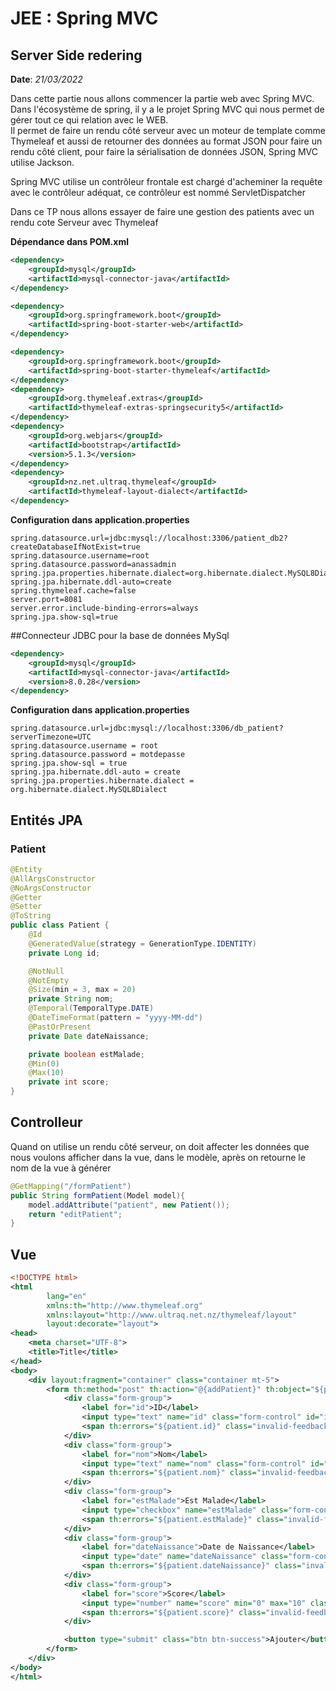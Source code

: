 # JEE : Spring MVC

## Server Side redering

**Date**: *21/03/2022*

Dans cette partie nous allons commencer la partie web avec Spring MVC.
Dans l'écosystème de spring, il y a le projet Spring MVC qui nous permet de gérer tout ce qui relation avec le WEB.  
Il permet de faire un rendu côté serveur avec un moteur de template comme Thymeleaf et aussi de retourner des données au
format JSON pour faire un rendu côté client, pour faire la sérialisation de données JSON, Spring MVC utilise Jackson.

Spring MVC utilise un contrôleur frontale est chargé d'acheminer la requête avec le contrôleur adéquat, ce contrôleur
est nommé ServletDispatcher

Dans ce TP nous allons essayer de faire une gestion des patients avec un rendu cote Serveur avec Thymeleaf

**Dépendance dans POM.xml**

```xml
<dependency>
    <groupId>mysql</groupId>
    <artifactId>mysql-connector-java</artifactId>
</dependency>
```

```xml
<dependency>
    <groupId>org.springframework.boot</groupId>
    <artifactId>spring-boot-starter-web</artifactId>
</dependency>
```

```xml
<dependency>
    <groupId>org.springframework.boot</groupId>
    <artifactId>spring-boot-starter-thymeleaf</artifactId>
</dependency>
<dependency>
    <groupId>org.thymeleaf.extras</groupId>
    <artifactId>thymeleaf-extras-springsecurity5</artifactId>
</dependency>
<dependency>
    <groupId>org.webjars</groupId>
    <artifactId>bootstrap</artifactId>
    <version>5.1.3</version>
</dependency>
<dependency>
    <groupId>nz.net.ultraq.thymeleaf</groupId>
    <artifactId>thymeleaf-layout-dialect</artifactId>
</dependency>
```

**Configuration dans application.properties**

```properties
spring.datasource.url=jdbc:mysql://localhost:3306/patient_db2?createDatabaseIfNotExist=true
spring.datasource.username=root
spring.datasource.password=anassadmin
spring.jpa.properties.hibernate.dialect=org.hibernate.dialect.MySQL8Dialect
spring.jpa.hibernate.ddl-auto=create
spring.thymeleaf.cache=false
server.port=8081
server.error.include-binding-errors=always
spring.jpa.show-sql=true
```

##Connecteur JDBC pour la base de données MySql

```xml
<dependency>
    <groupId>mysql</groupId>
    <artifactId>mysql-connector-java</artifactId>
    <version>8.0.28</version>
</dependency>
```

**Configuration dans application.properties**

```properties
spring.datasource.url=jdbc:mysql://localhost:3306/db_patient?serverTimezone=UTC
spring.datasource.username = root
spring.datasource.password = motdepasse
spring.jpa.show-sql = true
spring.jpa.hibernate.ddl-auto = create
spring.jpa.properties.hibernate.dialect = org.hibernate.dialect.MySQL8Dialect
```

## Entités JPA

### Patient

```java
@Entity
@AllArgsConstructor
@NoArgsConstructor
@Getter
@Setter
@ToString
public class Patient {
    @Id
    @GeneratedValue(strategy = GenerationType.IDENTITY)
    private Long id;

    @NotNull
    @NotEmpty
    @Size(min = 3, max = 20)
    private String nom;
    @Temporal(TemporalType.DATE)
    @DateTimeFormat(pattern = "yyyy-MM-dd")
    @PastOrPresent
    private Date dateNaissance;

    private boolean estMalade;
    @Min(0)
    @Max(10)
    private int score;
}
```
## Controlleur
Quand on utilise un rendu côté serveur, on doit affecter les données que nous voulons afficher dans la vue, dans le modèle, après on retourne le nom de la vue à générer
```java
@GetMapping("/formPatient")
public String formPatient(Model model){
    model.addAttribute("patient", new Patient());
    return "editPatient";
}
```

## Vue
```xml
<!DOCTYPE html>
<html
        lang="en"
        xmlns:th="http://www.thymeleaf.org"
        xmlns:layout="http://www.ultraq.net.nz/thymeleaf/layout"
        layout:decorate="layout">
<head>
    <meta charset="UTF-8">
    <title>Title</title>
</head>
<body>
    <div layout:fragment="container" class="container mt-5">
        <form th:method="post" th:action="@{addPatient}" th:object="${patient}">
            <div class="form-group">
                <label for="id">ID</label>
                <input type="text" name="id" class="form-control" id="id" placeholder="Id du patient" th:value="${patient.id}">
                <span th:errors="${patient.id}" class="invalid-feedback text-danger"></span>
            </div>
            <div class="form-group">
                <label for="nom">Nom</label>
                <input type="text" name="nom" class="form-control" id="nom" placeholder="Nom du patient" th:value="${patient.nom}">
                <span th:errors="${patient.nom}" class="invalid-feedback text-danger"></span>
            </div>
            <div class="form-group">
                <label for="estMalade">Est Malade</label>
                <input type="checkbox" name="estMalade" class="form-control" style="width: auto;" id="estMalade" th:checked="${patient.estMalade}">
                <span th:errors="${patient.estMalade}" class="invalid-feedback text-danger"></span>
            </div>
            <div class="form-group">
                <label for="dateNaissance">Date de Naissance</label>
                <input type="date" name="dateNaissance" class="form-control" id="dateNaissance" placeholder="Date de Naissance du patient" th:value="${patient.dateNaissance}">
                <span th:errors="${patient.dateNaissance}" class="invalid-feedback text-danger"></span>
            </div>
            <div class="form-group">
                <label for="score">Score</label>
                <input type="number" name="score" min="0" max="10" class="form-control" id="score" placeholder="Score du patient" th:value="${patient.score}">
                <span th:errors="${patient.score}" class="invalid-feedback text-danger"></span>
            </div>

            <button type="submit" class="btn btn-success">Ajouter</button>
        </form>
    </div>
</body>
</html>
```
